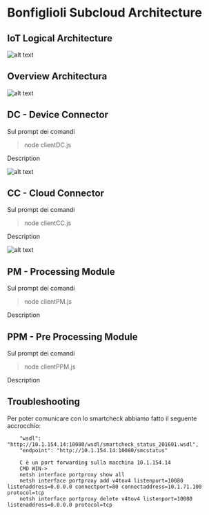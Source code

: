 # Bonfiglioli Subcloud Architecture

## IoT Logical Architecture 
![alt text](https://docs.google.com/drawings/d/e/2PACX-1vTN2aujJgrw6GOVU3hulHqfERzv0Kr2-fDrs9WYDQ0o33X3Lwx92SVronr6l1D4fnBzzVLqk5HMBxys/pub?w=2058&h=1076)

## Overview Architectura

![alt text](https://docs.google.com/drawings/d/e/2PACX-1vQ0Qn7BvfTDqJ3c5C8YOYmsHF8IyaQTgqbfN5o2oFOh3zPiyw3fFnF_MbFTMqvixYzSY7pwRMAKjKd3/pub?w=2206&h=1050)

## DC - Device Connector

Sul prompt dei comandi
> node clientDC.js

Description

![alt text](https://docs.google.com/drawings/d/e/2PACX-1vSTmCNTaDG9r2Ino_DPz-kUvAsiAeHW5HFQ61j130s0_5MjB11Fyz-oVXYmWDMvkD51YfjkvGpLKuET/pub?w=1267&h=529)


## CC - Cloud Connector

Sul prompt dei comandi
> node clientCC.js

Description

![alt text](https://docs.google.com/drawings/d/e/2PACX-1vTwzFbAK49nMjgewkmBBpXerGZ4-Vy8E6dtOK0jV_XSbPof2XLC6sKkFDY4Ae7AEOMJZWERINFhtg2e/pub?w=1266&h=577)

## PM - Processing Module

Sul prompt dei comandi
> node clientPM.js

Description


## PPM - Pre Processing Module

Sul prompt dei comandi
> node clientPPM.js

Description



## Troubleshooting

Per poter comunicare con lo smartcheck abbiamo fatto il seguente accrocchio:

        "wsdl": "http://10.1.154.14:10080/wsdl/smartcheck_status_201601.wsdl",
        "endpoint": "http://10.1.154.14:10080/smcstatus"

        C è un port forwarding sulla macchina 10.1.154.14
        CMD WIN->
        netsh interface portproxy show all
        netsh interface portproxy add v4tov4 listenport=10080 listenaddress=0.0.0.0 connectport=80 connectaddress=10.1.71.100 protocol=tcp
        netsh interface portproxy delete v4tov4 listenport=10080 listenaddress=0.0.0.0 protocol=tcp 


